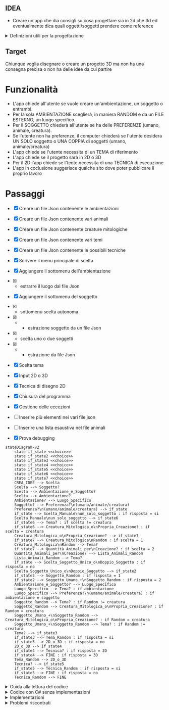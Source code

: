 ## IDEA
- Creare un'app che dia consigli su cosa progettare sia in 2d che 3d ed eventualmente dica quali oggetti/soggetti prendere come reference

<details>
<summary>Definizioni utili per la progettazione</summary>

- Quali elementi possono essere creati:
1. Ambienti
2. Oggetti
3. Soggetti

- I soggetti possono essere:
1. Persone
2. Creature
3. Animali

- In quali contesti possono essere rappresentati:
1. Fantasy
2. Horror
3. Steampank
4. Adventure
5. Sci-fi

- I disegni 2D possono essere realizzati con le seguenti tecniche:

1. Matita
2. Carboncino
3. Acquarelli
4. Tempere
5. Colori ad olio
6. Gessetti


</details>

## Target

Chiunque voglia disegnare o creare un progetto 3D ma non ha una consegna precisa o non ha delle idee da cui partire

# Funzionalità

- L'app chiede all'utente se vuole creare un'ambientazione, un soggetto o entrambi.
- Per la sola AMBIENTAZIONE sceglierà, in maniera RANDOM e da un FILE ESTERNO, un luogo specifico.
- Per il SOGGETTO chiederà all'utente se ha delle PREFERENZE (umano, animale, creatura).
- Se l'utente non ha preferenze, il computer chiederà se l'utente desidera UN SOLO soggetto o UNA COPPIA di soggetti (umano, animale/creatura)
- L'app chiede se l'utente necessita di un TEMA di riferimento
- L'app chiede se il progetto sarà in 2D o 3D
- Per il 2D l'app chiede se l'tente necessita di una TECNICA di esecuzione
- L'app in coclusione suggerisce qualche sito dove poter pubblicare il proprio lavoro

# Passaggi

- [X] Creare un file Json contenente le ambientazioni
- [X] Creare un file Json contenente vari animali
- [X] Creare un file Json contenente creature mitologiche
- [X] Creare un file Json contenente vari temi
- [X] Creare un file Json contenente le possibili tecniche
- [X] Scrivere il menu principale di scelta
- [X] Aggiungere il sottomenu dell'ambientazione
- [X] - estrarre il luogo dal file Json
- [X] Aggiungere il sottomenu del soggetto
- [X] - sottomenu scelta autonoma
- [X] - - estrazione soggetto da un file Json
- [X] - scelta uno o due soggetti
- [X] - - estrazione da file Json
- [X] Scelta tema
- [X] Input 2D o 3D
- [X] Tecnica di disegno 2D
- [X] Chiusura del programma
- [X] Gestione delle eccezioni
- [ ] Inserire più elementi nei vari file json
- [ ] Inserire una lista esaustiva nel file animali
- [X] Prova debugging


```mermaid
stateDiagram-v2
    state if_state <<choice>>
    state if_state2 <<choice>>
    state if_state3 <<choice>>
    state if_state4 <<choice>>
    state if_state5 <<choice>>
    state if_state6 <<choice>>
    state if_state7 <<choice>>
    CREA_IDEE --> Scelta
    Scelta --> Soggetto?
    Scelta --> Ambientazione_e_Soggetto?
    Scelta --> Ambientazione?
    Ambientazione? --> Luogo_Specifico 
    Soggetto? --> Preferenza?\n(umano/animale/creatura)
    Preferenza?\n(umano/animale/creatura) --> if_state
    if_state --> Scelta_Manuale\nun_solo_soggetto : if risposta = si
    Scelta_Manuale\nun_solo_soggetto --> if_state6
    if_state6 --> Tema? : if scelta != creatura
    if_state6 --> Creatura_Mitologica_o\nPropria_Creazione? : if scelta = creatura
    Creatura_Mitologica_o\nPropria_Creazione? --> if_state7
    if_state7 --> Creatura_Mitologica\nRandom : if scelta = 1
    Creatura_Mitologica\nRandom --> Tema?
    if_state7 --> Quantità_Animali_per\nCreazione? : if scelta = 2
    Quantità_Animali_per\nCreazione? --> Lista_Animali_Random
    Lista_Animali_Random --> Tema?
    if_state --> Scelta_Soggetto_Unico_o\nDoppio_Soggetto : if risposta = no
    Scelta_Soggetto_Unico_o\nDoppio_Soggetto --> if_state2
    if_state2 --> Soggetto_Random : if risposta = 1
    if_state2 --> Soggetto_Umano_+\nSoggetto_Random : if risposta = 2
    Ambientazione_e_Soggetto? --> Luogo_Specifico
    Luogo_Specifico --> Tema? : if ambientazione
    Luogo_Specifico --> Preferenza?\n(umano/animale/creatura) : if ambientazione e soggetto
    Soggetto_Random --> Tema? : if Random != creatura
    Soggetto_Random --> Creatura_Mitologica_o\nPropria_Creazione? : if Random = creatura
    Soggetto_Umano_+\nSoggetto_Random --> Creatura_Mitologica_o\nPropria_Creazione? : if Random = creatura
    Soggetto_Umano_+\nSoggetto_Random --> Tema? : if Random != creatura
    Tema? --> if_state3
    if_state3 --> Tema_Random : if risposta = si
    if_state3 --> 2D_o_3D : if risposta = no
    2D_o_3D --> if_state4
    if_state4 --> Tecnica? : if risposta = 2D
    if_state4 --> FINE : if risposta = 3D
    Tema_Random --> 2D_o_3D
    Tecnica? --> if_state5
    if_state5 --> Tecnica_Random : if risposta = si
    if_state5 --> FINE : if risposta = no
    Tecnica_Random --> FINE
```



</details>


<details>
<summary> Guida alla lettura del codice </summary>

 - Prima il commento , poi il codice a cui si riferisce
   - // scritti 3 tabs più a destra rispetto all'inizio del codice
     - 1 spazio tra // e il commento
 - Occasionalmente i commenti corti saranno scritti nella stessa linea di codice
   - // 1 tab più a destra della fine della linea di codice
 - Nomi variabili in camelCase
 - Nomi Metodi in PascalCase
 - 5 file json
 - Variabili e costanti vengono dichiarate all'inizio del blocco di codice (inteso come Main o specifico Metodo) con una cornice
 - I Metodi sono raggruppati tramite un commento scritto tutto maiuscolo e a inizio riga
   - Ogni metodo è separato da //---------------------------------
</details>

<details>
<summary> Codice con C# senza implementazioni </summary>

```C#
// Pacchetto esterno per poter usare i file JSON
using Newtonsoft.Json;
class Program  
{
    static void Main()
    {
        string scelta; // Variabili usate nel Main
    //-----------------//

                    // Puliamo la console
        Console.Clear();

                    // Titolo
        Console.WriteLine("IDEE PER ILLUSTRAZIONI\n");

        Avvertimenti();
        Proseguimento();
    
        MenuPrincipale();   // Metodo per visualizzare il primo menu di scelta

        Console.WriteLine("Vuoi un tema di riferimento? (s/n)");
        
        scelta = Console.ReadLine()!.ToLower().Trim();

        if (scelta == "s")
        {
            CaricaTema();   // Metodo per ottenere un tema
            Proseguimento();
        }
        else if (scelta == "n") Proseguimento();
        else Errore();

        Console.WriteLine("Il disegno è 2D (su carta) o 3D? Se su carta vuoi una tecnica di riferimento? (s/n)");

        scelta = Console.ReadLine()!.ToLower().Trim();

        if (scelta == "s")
        {
            CaricaTecnica(); 
            Proseguimento();
        }
        else if (scelta == "n") Proseguimento();
        else Errore();

        Conclusione();  // Metodo per chiudere il programma 
    }

// METODI PER LA FLUIDITÀ DEL CODICE---------------------------------------------------------------------------------------------

    static void Avvertimenti()
    {
        Console.WriteLine("REGOLE ED AVVERTIMENTI");
        Console.WriteLine("1.I nomi di animali, creature e temi saranno scritti in inglese per convenzione");
        Console.WriteLine("2.Se si fa un inserimento sbagliato l'opzione darà errore o/e verrà saltata");
    }
//----------------------------------------------------------------------------------------------------------------------------------
    static void Proseguimento()
    {
                    // Per permettere all'utente di proseguire al premere di untasto e cancellare a schermo le linee precedenti
        Console.WriteLine("\nPremere un tasto per proseguire...");
        Console.ReadKey();

        Console.Clear();
    }
//--------------------------------------------------------------------------------------------------------------------------------------
    static void Conclusione()
    {               
                    // Frasi di chiusura
        Console.WriteLine("Ora dovresti avere tutto l'occorrente per iniziare il tuo progetto");
        Console.WriteLine("Di seguito alcuni siti/app dove poter pubblicare le tue opere");
    }
//-------------------------------------------------------------------------------------------------------------------------------
    static void Errore()
    {
        Console.WriteLine("Opzione non valida");   // in caso di inserimento non previsto
    }

// METODI PER MENU E SOTTOMENU-------------------------------------------------------------------------------------------------------

    static void MenuPrincipale()
    {
        int scelta; //
    //--------------//

                    // Tre opzioni
        Console.WriteLine("Scegliere l'area principale di proprio interesse! (1/2/3)");
        Console.WriteLine("1.Ambiente");
        Console.WriteLine("2.Soggetto");
        Console.WriteLine("3.Ambiente e Soggetto");

        try
        {
            scelta = Convert.ToInt32(Console.ReadLine());

            switch (scelta)
            {
                case 1:
                    Console.Clear();
                    CaricaLuogo();  // Metodo per ottenere un luogo
                    Proseguimento();    // Metodo per pulire la console
                    break;

                case 2:
                    Console.Clear();
                    PreferenzaSoggetto();   // Metodo per scegliere il/i soggetto/i
                    break;

                case 3:
                    Console.Clear();
                    CaricaLuogo();
                    Proseguimento();
                    PreferenzaSoggetto();
                    break;

                default:
                    Errore();   // Metodo per segnalare una scelta inaspettata dal programma
                    Proseguimento();
                    MenuPrincipale();
                    break;
            }
        }
        catch (Exception ex)
        {
            Console.WriteLine("Si richiede l'inserimento di un numero");
            Console.WriteLine($"ERRORE NON TRATTATO: {ex.Message}");
            Proseguimento();
            MenuPrincipale();
        }
    }
//-----------------------------------------------------------------------------------------------------------------------------------
    static void PreferenzaSoggetto()
    {
        int scelta; //
    //--------------//

                    // Menu per la preferenza di soggetto
        Console.WriteLine("Scegliere tra le seguenti opzioni (1/2/3/4)");
        Console.WriteLine("1.Umano");
        Console.WriteLine("2.Animale");
        Console.WriteLine("3.Creatura");
        Console.WriteLine("4.Nessuna preferenza");

        try
        {
            scelta = Convert.ToInt32(Console.ReadLine()!.Trim());

            switch (scelta)
            {
                case 1:
                                // Se viene scelto umano non ci sono specifiche da consigliare
                    Proseguimento();
                    break;

                case 2:
                    Console.Clear();
                    CaricaAnimale();
                    Proseguimento();
                    break;

                case 3:
                    Console.Clear();
                    TipoCreatura();
                    break;

                case 4:
                    Proseguimento();
                    QuantitativoSoggetti();
                    break;

                default:
                    Errore();
                    Proseguimento();
                    PreferenzaSoggetto();
                    break;
            }
        }
        catch(Exception ex)
        {
            Console.WriteLine("Si richiede l'inserimento di un numero");
            Console.WriteLine($"ERRORE NON TRATTATO: {ex.Message}");
            Proseguimento();
            PreferenzaSoggetto();
        }
    }

// METODI PER SCELTE SPECIFICHE---------------------------------------------------------------------------------------------

    static void TipoCreatura()
    {
        string sceltaCreatura; //
    //-------------------------//

                    // Scelta tra una creatura mitologica e una propria creazione
        Console.WriteLine("Preferisci una creatura mitologica o inventarne una te? (m/i)");

        try
        {
            sceltaCreatura = Console.ReadLine()!.ToLower().Trim();

            if (sceltaCreatura == "m")  // restituiamo una creatura random
            {
                Console.Clear();
                            // Metodo per ottenere una creatura mitologica e Metodo per pulire la console
                CaricaCreaturaMitologica();
                Proseguimento();
            }
            else if (sceltaCreatura == "i") // restituiamo una lista di animali
            {
                Console.Clear();
                CaricaAnimali();
                Proseguimento();
            }
            else 
            {
                Errore();
                Proseguimento();
                TipoCreatura();
            }
        }
        catch (Exception ex)
        {
                        // Non preciso un messaggio perchè non sono a conoscenza di tipi di eccezioni per questa casistica
            Console.WriteLine($"ERRORE NON TRATTATO: {ex.Message}");
            Proseguimento();
            TipoCreatura();
        }
    }
//--------------------------------------------------------------------------------------------------------------------------------
    static void QuantitativoSoggetti()
    {
        string quantitativoSoggetti; //
    //-------------------------------//

        Console.WriteLine("Preferisci un soggetto unico o una coppia di soggetti? (u/c)");

                    // scelta quantità soggetti e relative casistiche 
        quantitativoSoggetti = Console.ReadLine()!.ToLower().Trim();

        if (quantitativoSoggetti == "u") SoggettoCasuale();
        
        else if (quantitativoSoggetti == "c")
        {
            Console.WriteLine("Il primo soggetto sarà umano il secondo sarà sorteggiato casualmente");

            Proseguimento();

            SoggettoCasuale();
        }
        else 
        {
            Errore();
            Proseguimento();
            QuantitativoSoggetti();
        }
    }

// METODI PER SCELTE RANDOM ------------------------------------------------------------------------------------------------------------------------------------
    static void SoggettoCasuale()
    {
        Random random = new Random(); //
        int soggettoRandom;           //
    //--------------------------------//

        soggettoRandom = random.Next(1, 4);

        switch(soggettoRandom)
        {
            case 1:
                Console.WriteLine("Il soggetto sarà umano");
                Proseguimento();
                break;

            case 2:
                CaricaAnimale();
                Proseguimento();
                break;

            case 3:
                TipoCreatura();
                Proseguimento();
                break;

            default:
                Errore();
                break;
        }
    }

// METODI CHE ESTRAPOLANO DEGLI OGGETTI DA SPECIFICI FILE JSON----------------------------------------------------------------------

    static void CaricaLuogo()
    {
        Random random = new Random(); //
        int indice;                   //
    //--------------------------------//

        try
        {
                        // Crezione un percorso tra il programma e il file dei luoghi
            string path = @"luoghi.json";
                        // Lettura dell'intero file tramite il percorso
            string json = File.ReadAllText(path);
                        // Deserializziamo il file json e lo assegnamo a un oggetto dinamico
            dynamic obj = JsonConvert.DeserializeObject(json)!;

                        // Generiamo un numero random compreso tra 0 (inizio del file) e la conta totale degli oggetti presenti nel file
            indice = random.Next(0,obj.Count);

                        // Scriviamo in console il luogo selezionato tramite indice, che corrisponde al numero random generato in precedenza
            Console.WriteLine("Il tuo luogo di riferimento sarà:");
            Console.WriteLine(obj[indice].luogo);
        }
        catch (Exception ex)
        {
            Console.WriteLine("Il file non esiste");
            Console.WriteLine($"{ex.Message} \n {ex.HResult} \n {ex.Data}");
            return;
        }
    }
//-------------------------------------------------------------------------------------------------------------------------------------
    static void CaricaAnimale()
    {   
        Random random = new Random(); //
        int indice;                   //
    //--------------------------------//

        try
        {
                        // Colleghiamo il file degli animali come abbiamo fatto per quello dei luoghi
            string path = @"animali.json";
            string json = File.ReadAllText(path);
            dynamic obj = JsonConvert.DeserializeObject(json)!;

                        // Il programma stampa un oggetto del file tramite indice scelto in maniera random
            indice = random.Next(0, obj.Count);

            Console.WriteLine("L'animale sarà:");
            Console.WriteLine(obj[indice].animale);
        }
        catch (Exception ex)
        {
            Console.WriteLine("Il file non esiste");
            Console.WriteLine($"{ex.Message} \n {ex.HResult} \n {ex.Data}");
            return;
        }
    }
//------------------------------------------------------------------------------------------------------------------------------------
    static void CaricaAnimali()
    {
        Random random = new Random();//
        int indice;                  //
        int quantitativoAnimali;     //
    //-------------------------------//

        Console.WriteLine("quanti animali vuoi usare per comporre la tua creatura?(2-5)");

                    // Scelta numero animali
        quantitativoAnimali = Convert.ToInt32(Console.ReadLine()!.Trim());

        Console.Clear();

        try
        {
                        // Colleghiamo il file degli animali come abbiamo fatto per quello dei luoghi
            string path = @"animali.json";
            string json = File.ReadAllText(path);
            dynamic obj = JsonConvert.DeserializeObject(json)!;

            Console.WriteLine("Gli animali saranno:");

                        // Ciclo per continuare a pescare un animale random per il quantitativo di volte scelto dall'utente
            for (int i = 1; i <= quantitativoAnimali ;i++ ) 
            {
                            // Il programma stampa un oggetto del file tramite indice scelto in maniera random
                indice = random.Next(0, obj.Count);
                Console.WriteLine(obj[indice].animale);
            }
        }
        catch (Exception ex)
        {
            Console.WriteLine("Il file non esiste");
            Console.WriteLine($"{ex.Message} \n {ex.HResult} \n {ex.Data}");
            return;
        }
    }
//------------------------------------------------------------------------------------------------------------------------------------
    static void CaricaCreaturaMitologica()
    {
        Random random = new Random(); //
        int indice;                   //
    //--------------------------------//

        try
        {
                        // Colleghiamo il file delle creature mitologiche 
            string path = @"creature.json";
            string json = File.ReadAllText(path);
            dynamic obj = JsonConvert.DeserializeObject(json)!;

                        // Il programma stampa un oggetto del file tramite indice scelto in maniera random
            indice = random.Next(0, obj.Count);

            Console.WriteLine("La creatura sarà:");
            Console.WriteLine(obj[indice].creatura);
        }
        catch (Exception ex)
        {
            Console.WriteLine("Il file non esiste");
            Console.WriteLine($"{ex.Message} \n {ex.HResult} \n {ex.Data}");
            return;
        }
    }
//------------------------------------------------------------------------------------------------------------------------------------
    static void CaricaTema()
    {
        Random random = new Random(); //
        int indice;                   //
    //--------------------------------//

        try
        {
                        // Collegamento a file dei temi
            string path = @"temi.json";
            string json = File.ReadAllText(path);
            dynamic obj = JsonConvert.DeserializeObject(json)!;

                        // Stampa di un oggetto del file tramite indice
            indice = random.Next(0, obj.Count);

            Console.WriteLine("Il tema sarà:");
            Console.WriteLine(obj[indice].tema);
        }
        catch (Exception ex)
        {
            Console.WriteLine("Il file non esiste");
            Console.WriteLine($"{ex.Message} \n {ex.HResult} \n {ex.Data}");
            return;
        }
    }
//------------------------------------------------------------------------------------------------------------------------------------
    static void CaricaTecnica()
    {
        Random random = new Random(); //
        int indice;                   //
    //--------------------------------//

        try
        {
                        // Collegamento a file delle tecniche
            string path = @"tecniche.json";
            string json = File.ReadAllText(path);
            dynamic obj = JsonConvert.DeserializeObject(json)!;

                        // Stampa di un oggetto del file tramite indice
            indice = random.Next(0, obj.Count);

            Console.WriteLine("La tecnica sarà:");
            Console.WriteLine(obj[indice].tecnica);
        }
        catch (Exception ex)
        {
            Console.WriteLine("Il file non esiste");
            Console.WriteLine($"{ex.Message} \n {ex.HResult} \n {ex.Data}");
            return;
        }
    }
}
```
</details>

<details>
<summary> Implementazioni </summary>

- [ ] Visione grafica con Spectre.Console
- [ ] Front End con Html e Css
- [ ] Stampa tabella finale con tutte le scelte
- [ ] Restart del ciclo a fine programma per più progetti
- [ ] Aggiunta opzioni come caratteristiche e personalità dei personaggi, materiali degli oggetti
- [ ] Aggiunta caratteristiche dei luoghi (es meteo, orario);
- [ ] Migliorare il codice con più Metodi, in modo che le variabili inserite in essi siano richiamabili anche all'interno del Main (se possibile)
- [ ] Creare versione in inglese
- [ ] Link a siti esterni
- [ ] visualizzazione foto di esempio

</details>

<details>
<summary> Problemi riscontrati </summary>

-   <details>
    <summary> Risolti </summary>

    In Metodo CaricaAnimali il for non restituisce nulla

    ```C#
    for (int i = 1; i == quantitativoAnimali ;i++ ) 

    // soluzione    <= invece di ==
    ```

    Impossibilità di usare ReadKey invece di ReadLine per assegnare un char a una stringa

    ```C#
    string scelta; 
    scelta = Console.ReadKey();

    // soluzione    scelta = Console.ReadKey(true).KeyChar.ToString();       (true serve a non mostrare il carattere scritto dall'utente)
    ```

    Conversione da ReadKey a intero non gestisce nessun inserimento anche se giusto

    ```C#
    int quantitativoAnimali;
    quantitativoAnimali = int.Parse(Console.ReadKey(true).KeyChar);

    // soluzione quantitativoAnimali = int.Parse(Console.ReadKey(true).KeyChar.ToString());
    ```


    </details>

-   <details>
    <summary> Non risolti </summary>

    </details>



</details>